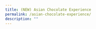 ```yaml
---
title: (NEW) Asian Chocolate Experience
permalink: /asian-chocolate-experience/
description: ""
---
```

